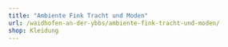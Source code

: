```yaml
---
title: "Ambiente Fink Tracht und Moden"
url: /waidhofen-an-der-ybbs/ambiente-fink-tracht-und-moden/
shop: Kleidung
---
```

